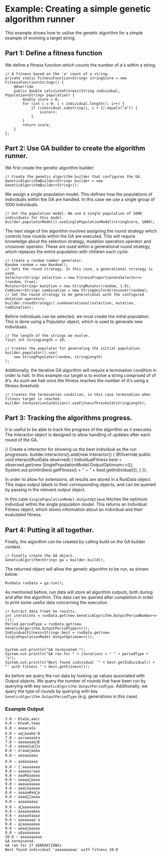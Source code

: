 # Example: Creating a simple genetic algorithm runner

This example shows how to usilise the genetic algorithm for a simple example of evolving a target string.

## Part 1: Define a fitness function

We define a fitness function which counts the number of a's within a string.

```
// A fitness based on the 'a' count of a string.
private static FitnessFunction<String> stringScore = new FitnessFunction<String>() {
    @Override
    public double calculateFitness(String individual, Population<String> population) {
        double score = 0;
        for (int i = 0; i < individual.length(); i++) {
            if (individual.substring(i, i + 1).equals("a")) {
                score++;
            }
        }
        return score;
    }
};
```

## Part 2: Use GA builder to create the algorithm runner.

We first create the genetic algorithm builder:

```
// Create the genetic algorithm builder that configures the GA.
GeneticAlgorithmBuilder<String> builder = new GeneticAlgorithmBuilder<String>();
```

We assign a single population model. This defines how the populations of individuals within the GA are handled.
In this case we use a single group of 1000 individuals.

```
// Set the population model. We use a single population of 1000 individuals for this model.
builder.populatorModel().useSinglePopulationModel(stringScore, 1000);
```

The next stage of the algorithm involves assigning the round strategy which controls how rounds within the GA are executed.
This will require knowledge about the selection strategy, mutation operation operator and crossover operator.
These are used within a generational round strategy, which replaces the entire population with children each cycle.

```
// Create a random number generator.
Random random = new Random();
// Sets the round strategy. In this case, a generational strategy is used.
Selector<String> selection = new FitnessProportionateSelector<>(random, true);
Mutator<String> mutation = new StringMutator(random, 1.0);
Combiner<String> combination = new StringUniformCrossover(random);
// Set the round strategy to be generational with the configured mutation operators.
builder.roundStrategy().useGenerational(selection, mutation, combination);
```

Before individuals can be selected, we must create the initial population.
This is done using a Populator object, which is used to generate new individuals.

```
// The length of the strings we evolve.
final int stringLength = 10;

// Creates the populator for generating the initial population.
builder.populator().use(
    new StringPopulator(random, stringLength)
);
```

Additionally, the iterative GA algorithm will require a termination condition in order to halt.
In this example our target is to evolve a string comprised of of A's. As such we halt once the fitness reaches the number of A's using a fitness threshold.


```
// Creates the termination condition, in this case termination when fitness target is reached.
builder.terminationCondition().useFitnessThreshold(stringLength);
```

## Part 3: Tracking the algorithms progress.

It is useful to be able to track the progress of the algorithm as it executes.
The Interactor object is designed to allow handling of updates after each round of the GA.

// Create a interactor for showing us the best individual as the run progresses.
builder.interactors().add(new Interactor() {
    @Override
    public void interact(RunData observed) {
        IndividualFitness<String> best = observed.get(new SinglePopulationModel.OutputOptimum<>());
        System.out.println(best.getFitness() + " ~ " + best.getIndividual());
    }
});

In order to allow for extensions, all results are stored in a RunData object.
This maps output labels to their corresponding objects, and can be queried by passing in the relevent output object.

In this case ```SinglePopulationModel.OutputOptimum``` fetches the optimum individual within the single population model.
This returns an Individual Fitness object, which stores information about an individual and their evalutated fitness.

## Part 4: Putting it all together.

Finally, the algorithm can be created by calling build on the GA builder context.

```
// Finally create the GA object.
GeneticAlgorithm<String> ga = builder.build();
```

The returned object will allow the genetic algorithm to be run, as shown below:

```
RunData runData = ga.run();
```

As mentioned before, run data will store all algorithm outputs, both during and after the algorithm.
This data can be queried after completion in order to print some useful data concerning the execution.

```
// Extract data fromt he results.
int iterations = runData.get(new GeneticAlgorithm.OutputPeriodNumber<>());
Period periodType = runData.get(new GeneticAlgorithm.OutputPeriodType<>());
IndividualFitness<String> best = runData.get(new SinglePopulationModel.OutputOptimum<>());


System.out.println("GA terminated.");
System.out.println("GA ran for " + iterations + " " + periodType + "s");
System.out.println("Best found individual '" + best.getIndividual() + "' with fitness " + best.getFitness());
```

As before we query the run data by looking up values associated with Output objects.
We query the number of rounds that have been run by querying with key ```GeneticAlgorithm.OutputPeriodType```.
Additionally, we query the type of rounds by querying with key ```GeneticAlgorithm.OutputPeriodType``` (e.g. generations in this case).

### Example Output

```
3.0 ~ D|w2a,aaCc
4.0 ~ Dcwak,Yaaa
6.0 ~ aaaacaIa
6.0 ~ aaaaaUa'B
7.0 ~ axraaaaata
7.0 ~ aaaaaaaeK
7.0 ~ aaaaa1aa
8.0 ~ a!aaaaaaa
9.0 ~ aaaaaaaaa
8.0 ~ aadaaaaaa
8.0 ~ {'aaaaaaaa
9.0 ~ aaaaaa!aaa
9.0 ~ aaaMaaaaaa
9.0 ~ aaaaaaaaa
9.0 ~ awaaaaaaaa
9.0 ~ aaaaaaaaa
8.0 ~ aaaaa#aaa
8.0 ~ aaaaaaaa
9.0 ~ aaaaaaaaa
9.0 ~ aaaaaaaaa
9.0 ~ aaaaaaaAaa
9.0 ~ aaaaaXaaaa
9.0 ~ aaaaaaaa`a
9.0 ~ aaaaaaaaa
9.0 ~ aaaaaaaaa
9.0 ~ a$aaaaaaaa
10.0 ~ aaaaaaaaaa
GA terminated.
GA ran for 27 GENERATIONSs
Best found individual 'aaaaaaaaaa' with fitness 10.0
```



